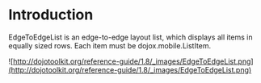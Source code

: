 # Introduction #

EdgeToEdgeList is an edge-to-edge layout list, which displays all items in equally sized rows. Each item must be dojox.mobile.ListItem.

![http://dojotoolkit.org/reference-guide/1.8/_images/EdgeToEdgeList.png](http://dojotoolkit.org/reference-guide/1.8/_images/EdgeToEdgeList.png)